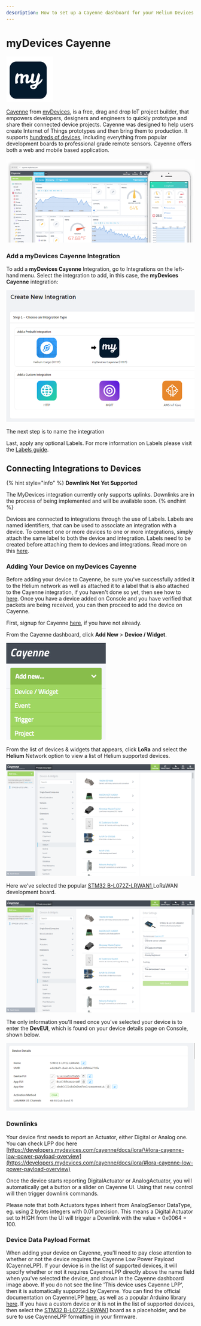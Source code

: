 ```yaml
---
description: How to set up a Cayenne dashboard for your Helium Devices.
---
```


# myDevices Cayenne



![](../../.gitbook/assets/mydevices_icon.png)

[Cayenne](https://developers.mydevices.com/cayenne/features/) from [myDevices](https://mydevices.com/), is a free, drag and drop IoT project builder, that empowers developers, designers and engineers to quickly prototype and share their connected device projects. Cayenne was designed to help users create Internet of Things prototypes and then bring them to production. It supports [hundreds of devices](https://developers.mydevices.com/cayenne/supported-hardware/), including everything from popular development boards to professional grade remote sensors. Cayenne offers both a web and mobile based application. 

![](../../.gitbook/assets/mydevices_cayenne_title.png)

### Add a myDevices Cayenne Integration

To add a **myDevices Cayenne** Integration, go to Integrations on the left-hand menu. Select the integration to add, in this case, the **myDevices Cayenne** integration:

![](../../.gitbook/assets/integrations-cayenne.png)

The next step is to name the integration

Last, apply any optional Labels. For more information on Labels please visit the [Labels guide](../labels.md).

## Connecting Integrations to Devices

{% hint style="info" %}
**Downlink Not Yet Supported**

The MyDevices integration currently only supports uplinks. Downlinks are in the process of being implemented and will be available soon.
{% endhint %}

Devices are connected to integrations through the use of Labels. Labels are named identifiers, that can be used to associate an integration with a device. To connect one or more devices to one or more integrations, simply attach the same label to both the device and integration. Labels need to be created before attaching them to devices and integrations. Read more on this [here](../labels.md).

### Adding Your Device on myDevices Cayenne 

Before adding your device to Cayenne, be sure you've successfully added it to the Helium network as well as attached it to a label that is also attached to the Cayenne integration, if you haven't done so yet, then see how to [here](../adding-devices.md).  Once you have a device added on Console and you have verified that packets are being received, you can then proceed to add the device on Cayenne.

First, signup for Cayenne [here](https://developers.mydevices.com/cayenne/signup/), if you have not already.

From the Cayenne dashboard, click **Add New** &gt; **Device / Widget**.

![](../../.gitbook/assets/cayenneaddnewdevice.jpg)

From the list of devices & widgets that appears, click **LoRa** and select the **Helium** Network option to view a list of Helium supported devices. 

![](../../.gitbook/assets/cayenneloralist.png)

Here we've selected the popular [STM32 B-L072Z-LRWAN1 ](https://www.st.com/en/evaluation-tools/b-l072z-lrwan1.html)LoRaWAN development board. 

![](../../.gitbook/assets/cayenneaddheliumdevice.png)

The only information you'll need once you've selected your device is to enter the **DevEUI**, which is found on your device details page on Console,  shown below.

![](../../.gitbook/assets/consoleunderlinedeveui.png)

### Downlinks

Your device first needs to report an Actuator, either Digital or Analog one. You can check LPP doc here [https://developers.mydevices.com/cayenne/docs/lora/\#lora-cayenne-low-power-payload-overview](https://developers.mydevices.com/cayenne/docs/lora/#lora-cayenne-low-power-payload-overview)

Once the device starts reporting DigitalActuator or AnalogActuator, you will automatically get a button or a slider on Cayenne UI. Using that new control will then trigger downlink commands.

Please note that both Actuators types inherit from AnalogSensor DataType, eg. using 2 bytes integers with 0.01 precision. This means a Digital Actuator set to HIGH from the UI will trigger a Downlink with the value = 0x0064 = 100.

### Device Data Payload Format 

When adding your device on Cayenne, you'll need to pay close attention to whether or not the device requires the Cayenne Low Power Payload \(CayenneLPP\). If your device is in the list of supported devices, it will specify whether or not it requires CayenneLPP directly above the name field when you've selected the device, and shown in the Cayenne dashboard image above.  If you do not see the line 'This device uses Cayenne LPP', then it is automatically supported by Cayenne. You can find the official documentation on CayenneLPP [here](https://developers.mydevices.com/cayenne/docs/lora/#lora-cayenne-low-power-payload), as well as a popular Arduino library [here](https://github.com/ElectronicCats/CayenneLPP). If you have a custom device or it is not in the list of supported devices, then select the  [STM32 B-L072Z-LRWAN1](https://www.st.com/en/evaluation-tools/b-l072z-lrwan1.html) board as a placeholder, and be sure to use CayenneLPP formatting in your firmware. 



